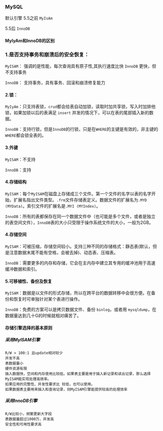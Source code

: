 ### MySQL

默认引擎 5.5之前 `MyIsAm` 

5.5后 `InnoDB`

#### MyIyAm和InnoDB的区别

### 1.是否支持事务和崩溃后的安全恢复：

`MyISAM`： 强调的是性能，每次查询具有原子性,其执行速度比快 `InnoDB` 更快，但不支持事务

`InnoDB`： 支持事务，具有事务、回滚和崩溃修复能力

#### 2.锁：

`MyIyAm`：只支持表锁，`crud`都会给表自动加锁，读取时加共享锁，写入时加排他锁，如果加锁以后的表满足 `insert` 并发的情况下，可以在表的尾部插入新的数据。

`InnoDB`：支持行锁，但是`InnoDB`的行锁，只是在`WHERE`的主键是有效的，非主键的`WHERE`都会锁全表的。

#### 3.外键

`MyISAM`：不支持

`InnoDB`：支持

#### 4.存储结构

`MyISAM`：每个`MyISAM`在磁盘上存储成三个文件。第一个文件的名字以表的名字开始，扩展名指出文件类型。`.frm`文件存储表定义。数据文件的扩展名为`.MYD (MYData)`。索引文件的扩展名是`.MYI (MYIndex)`。

`InnoDB`：所有的表都保存在同一个数据文件中（也可能是多个文件，或者是独立的表空间文件），`InnoDB`表的大小只受限于操作系统文件的大小，一般为2GB。

#### 4.存储空间

`MyISAM`：可被压缩，存储空间较小。支持三种不同的存储格式：静态表(默认，但是注意数据末尾不能有空格，会被去掉)、动态表、压缩表。

`InnoDB`：需要更多的内存和存储，它会在主内存中建立其专用的缓冲池用于高速缓冲数据和索引。

#### 5.可移植性、备份及恢复

`MyISAM`：数据是以文件的形式存储，所以在跨平台的数据转移中会很方便。在备份和恢复时可单独针对某个表进行操作。

`InnoDB`：免费的方案可以是拷贝数据文件、备份 `binlog`，或者用 `mysqldump`，在数据量达到几十G的时候就相对痛苦了。

#### 存储引擎选择的基本原则

##### 采用MyISAM引擎

	R/W > 100:1 且update相对较少
	并发不高
	表数据量小
	硬件资源有限
	插入数据快，空间和内存使用比较低。如果表主要是用于插入新记录和读出记录，那么选择MyISAM能实现处理高效率。
	如果应用的完整性、并发性要求比 较低，也可以使用。
	如果数据表主要用来插入和查询记录，则MyISAM引擎能提供较高的处理效率

##### 采用InnoDB引擎

	R/W比较小，频繁更新大字段
	表数据量超过1000万，并发高
	安全性和可用性要求高
